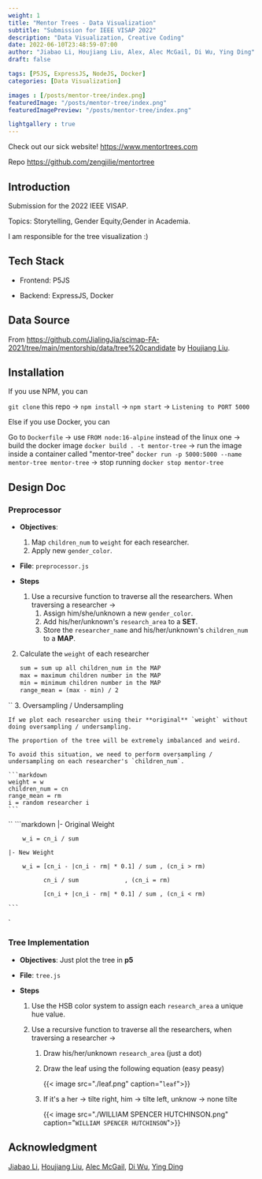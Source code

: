 ```yaml
---
weight: 1
title: "Mentor Trees - Data Visualization"
subtitle: "Submission for IEEE VISAP 2022"
description: "Data Visualization, Creative Coding"
date: 2022-06-10T23:48:59-07:00
author: "Jiabao Li, Houjiang Liu, Alex, Alec McGail, Di Wu, Ying Ding"
draft: false

tags: [P5JS, ExpressJS, NodeJS, Docker]
categories: [Data Visualization]

images : [/posts/mentor-tree/index.png]
featuredImage: "/posts/mentor-tree/index.png"
featuredImagePreview: "/posts/mentor-tree/index.png"

lightgallery : true
---
```


<!--more-->

Check out our sick website! https://www.mentortrees.com

Repo https://github.com/zengjilie/mentortree


## Introduction
Submission for the 2022 IEEE VISAP.

Topics: Storytelling, Gender Equity,Gender in Academia.

I am responsible for the tree visualization :)

## Tech Stack

- Frontend: P5JS

- Backend: ExpressJS, Docker

## Data Source
From https://github.com/JialingJia/scimap-FA-2021/tree/main/mentorship/data/tree%20candidate by [Houjiang Liu](https://github.com/JialingJia).

## Installation
If you use NPM, you can 

`git clone` this repo -> `npm install` -> `npm start` -> `Listening to PORT 5000`

Else if you use Docker, you can 

Go to `Dockerfile` -> use `FROM node:16-alpine` instead of the linux one -> build the docker image `docker build . -t mentor-tree` -> run the image inside a container called "mentor-tree" `docker run -p 5000:5000 --name mentor-tree mentor-tree` -> stop running `docker stop mentor-tree`

## Design Doc

### Preprocessor

- **Objectives**: 
	1. Map `children_num` to `weight` for each researcher.
	2. Apply new `gender_color`.
- **File**: `preprocessor.js`

- **Steps**
	1. Use a recursive function to traverse all the researchers. When traversing a researcher ->
		1. Assign him/she/unknown a new `gender_color`.
		2. Add his/her/unknown's `research_area` to a **SET**.
		3. Store the `researcher_name` and his/her/unknown's `children_num` to a **MAP**.

2. Calculate the `weight` of each researcher 

	```markdown
	sum = sum up all children_num in the MAP
	max = maximum children number in the MAP
	min = minimum children number in the MAP
	range_mean = (max - min) / 2
	```
``
3. Oversampling / Undersampling

	If we plot each researcher using their **original** `weight` without doing oversampling / undersampling.

	The proportion of the tree will be extremely imbalanced and weird. 

	To avoid this situation, we need to perform oversampling / undersampling on each researcher's `children_num`.

	```markdown
	weight = w
	children_num = cn
	range_mean = rm
	i = random researcher i
	```
``
	```markdown
	|- Original Weight

		w_i = cn_i / sum

	|- New Weight

		w_i = [cn_i - |cn_i - rm| * 0.1] / sum , (cn_i > rm)

              cn_i / sum 			 , (cn_i = rm)

              [cn_i + |cn_i - rm| * 0.1] / sum , (cn_i < rm) 

	``` 
`
### Tree Implementation

- **Objectives**: Just plot the tree in **p5**

- **File**: `tree.js` 

- **Steps**

	1. Use the HSB color system to assign each `research_area` a unique hue value.

	2. Use a recursive function to traverse all the researchers, when traversing a researcher ->
		1. Draw his/her/unknown `research_area` (just a dot)
		2. Draw the leaf using the following equation (easy peasy)

            {{< image src="./leaf.png" caption="`leaf`">}}
		3. If it's a her -> tilte right, him -> tilte left, unknow -> none tilte

            {{< image src="./WILLIAM SPENCER HUTCHINSON.png" caption="`WILLIAM SPENCER HUTCHINSON`">}}
## Acknowledgment
[Jiabao Li](https://github.com/jiabaoli), [Houjiang Liu](https://github.com/JialingJia), [Alec McGail](https://github.com/amcgail), [Di Wu](#acknowledgment), [Ying Ding](#acknowledgment)